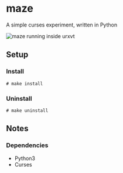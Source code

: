 maze
====

A simple curses experiment, written in Python

![maze running inside urxvt](https://raw.github.com/joshdk/maze/master/img/sample.png "maze running inside urxvt")


Setup
-----

### Install
    # make install


### Uninstall
    # make uninstall


Notes
-----

### Dependencies
*   Python3
*   Curses

